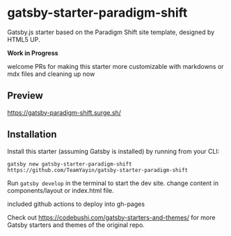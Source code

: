 # gatsby-starter-paradigm-shift

Gatsby.js starter based on the Paradigm Shift site template, designed by HTML5 UP. 

**Work in Progress**

welcome PRs for making this starter more customizable with markdowns or mdx files and cleaning up now

## Preview

https://gatsby-paradigm-shift.surge.sh/

## Installation

Install this starter (assuming Gatsby is installed) by running from your CLI:

```
gatsby new gatsby-starter-paradigm-shift https://github.com/TeamYayin/gatsby-starter-paradigm-shift
```

Run `gatsby develop` in the terminal to start the dev site. change content in components/layout or index.html file.

included github actions to deploy into gh-pages

Check out https://codebushi.com/gatsby-starters-and-themes/ for more Gatsby starters and themes of the original repo.
